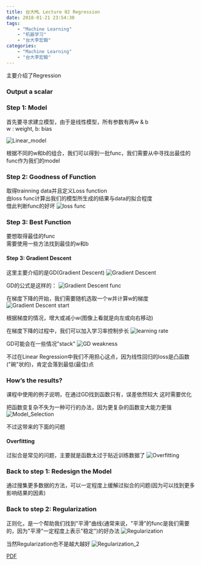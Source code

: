 ```yaml
---
title: 台大ML Lecture 02 Regression
date: 2018-01-21 23:54:30
tags: 
    - "Machine Learning"
    - "机器学习"
    - "台大李宏毅"
categories: 
    - "Machine Learning"
    - "台大李宏毅"
---
```

主要介绍了Regression
<!--more-->

### Output a scalar
### Step 1: Model

首先要寻求建立模型，由于是线性模型，所有参数有两w & b  
w : weight, b: bias  

![Linear_model](台大ML-Lecture-02-Regression/Linear_model.png)

根据不同的w和b的组合，我们可以得到一批func，我们需要从中寻找出最佳的func作为我们的model

### Step 2: Goodness of Function
取得trainning data并且定义Loss function  
由loss func计算出我们的模型所生成的结果与data的拟合程度  
借此判断func的好坏
![loss func](台大ML-Lecture-02-Regression/loss_func.png)

### Step 3: Best Function
要想取得最佳的func  
需要使用一些方法找到最佳的w和b

#### Step 3: Gradient Descent

这里主要介绍的是GD(Gradient Descent)
![Gradient Descent](台大ML-Lecture-02-Regression/GD.png)

GD的公式是这样的：
![Gradient Descent func](台大ML-Lecture-02-Regression/GD_f.png)

在梯度下降的开始，我们需要随机选取一个w并计算w的梯度
![Gradient Descent start](台大ML-Lecture-02-Regression/GD_start.png)

根据梯度的情况，增大或减小w(图像上看就是向左或向右移动)

在梯度下降的过程中，我们可以加入学习率控制步长
![learning rate](台大ML-Lecture-02-Regression/learning_rate.png)

GD可能会在一些情况"stack"
![GD weakness](台大ML-Lecture-02-Regression/GD_weakness.png)

不过在Linear Regression中我们不用担心这点，因为线性回归的loss是凸函数("碗"状的)，肯定会落到最低(最佳)点

### How’s the results?

课程中使用的例子说明，在通过GD找到函数只有，误差依然较大
这时需要优化

把函数变复杂不失为一种可行的办法，因为更复杂的函数变大能力更强
![Model_Selection](台大ML-Lecture-02-Regression/Model_Selection.png)

不过这带来的下面的问题
#### Overfitting
过拟合是常见的问题，主要就是函数太过于贴近训练数据了
![Overfitting](台大ML-Lecture-02-Regression/Overfitting.png)


### Back to step 1: Redesign the Model
通过搜集更多数据的方法，可以一定程度上缓解过拟合的问题(因为可以找到更多影响结果的因素)

### Back to step 2: Regularization
正则化，是一个帮助我们找到"平滑"曲线(通常来说，"平滑"的func是我们需要的，因为"平滑"一定程度上表示"稳定")的好办法
![Regularization](台大ML-Lecture-02-Regression/Regularization.png)

当然Regularization也不是越大越好
![Regularization_2](台大ML-Lecture-02-Regression/Regularization_2.png)

[PDF](http://speech.ee.ntu.edu.tw/~tlkagk/courses/ML_2017/Lecture/Regression.pdf)
